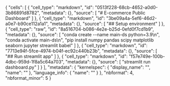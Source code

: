 {
 "cells": [
  {
   "cell_type": "markdown",
   "id": "0513f228-68cb-4652-a0d0-3b86891d8782",
   "metadata": {},
   "source": [
    "# E-commerce Public Dashboard"
   ]
  },
  {
   "cell_type": "markdown",
   "id": "3be09a4a-5ef6-46d2-a0e7-b90ce112a1a1",
   "metadata": {},
   "source": [
    "## Setup environment"
   ]
  },
  {
   "cell_type": "raw",
   "id": "8a516704-b086-4e2e-b25d-0efd0f7cd1b9",
   "metadata": {},
   "source": [
    "conda create --name main-ds python=3.9\n",
    "conda activate main-ds\n",
    "pip install numpy pandas scipy matplotlib seaborn jupyter streamlit babel"
   ]
  },
  {
   "cell_type": "markdown",
   "id": "7713e94f-5fce-4974-b04f-ec92c440b23b",
   "metadata": {},
   "source": [
    "## Run streamlit app"
   ]
  },
  {
   "cell_type": "markdown",
   "id": "f57e749e-100b-4dbc-959d-1f8a5c64a703",
   "metadata": {},
   "source": [
    "streamlit run dashboard.py"
   ]
  }
 ],
 "metadata": {
  "kernelspec": {
   "display_name": "",
   "name": ""
  },
  "language_info": {
   "name": ""
  }
 },
 "nbformat": 4,
 "nbformat_minor": 5
}
